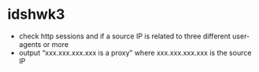 # idshwk3
+ check http sessions and if a source IP is related to three different user-agents or
more
+ output “xxx.xxx.xxx.xxx is a proxy” where xxx.xxx.xxx.xxx is the source IP
